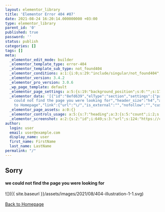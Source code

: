 ```yaml
---
layout: elementor_library
title: 'Elementor Error 404 #87'
date: 2021-08-24 16:20:14.000000000 +03:00
type: elementor_library
parent_id: '0'
published: true
password: ''
status: publish
categories: []
tags: []
meta:
  _elementor_edit_mode: builder
  _elementor_template_type: error-404
  _elementor_template_sub_type: not_found404
  _elementor_conditions: a:1:{i:0;s:29:"include/singular/not_found404";}
  _elementor_version: 3.4.2
  _elementor_pro_version: 3.0.6
  _wp_page_template: default
  _elementor_page_settings: a:5:{s:19:"background_position";s:0:"";s:17:"background_repeat";s:0:"";s:15:"background_size";s:0:"";s:36:"background_slideshow_background_size";s:0:"";s:40:"background_slideshow_background_position";s:0:"";}
  _elementor_data: '[{"id":"8efd639","elType":"section","settings":{"padding":{"unit":"px","top":"50","right":"0","bottom":"50","left":"0","isLinked":false}},"elements":[{"id":"1e1c554","elType":"column","settings":{"_column_size":100,"_inline_size":null},"elements":[{"id":"a11b146","elType":"widget","settings":{"title":"Sorry","align":"center","typography_typography":"custom","typography_font_family":"Roboto","typography_font_size":{"unit":"px","size":86,"sizes":[]},"typography_font_weight":"600"},"elements":[],"widgetType":"heading"},{"id":"97bfd2d","elType":"widget","settings":{"title":"we
    could not find the page you were looking for","header_size":"h4","align":"center"},"elements":[],"widgetType":"heading"},{"id":"befaf40","elType":"widget","settings":{"image":{"url":"http:\/\/online.codespread.io\/wp-content\/uploads\/2021\/08\/404-illustration-1-1.svg","id":89,"alt":"","source":"library"}},"elements":[],"widgetType":"image"},{"id":"aa496c4","elType":"widget","settings":{"text":"Back
    to Homepage","link":{"url":"\/","is_external":"","nofollow":"","custom_attributes":""},"align":"center"},"elements":[],"widgetType":"button"}],"isInner":false}],"isInner":false}]'
  _elementor_page_assets: a:0:{}
  _elementor_controls_usage: a:5:{s:7:"heading";a:3:{s:5:"count";i:2;s:15:"control_percent";i:1;s:8:"controls";a:2:{s:7:"content";a:1:{s:13:"section_title";a:3:{s:5:"title";i:2;s:5:"align";i:2;s:11:"header_size";i:1;}}s:5:"style";a:1:{s:19:"section_title_style";a:4:{s:21:"typography_typography";i:1;s:22:"typography_font_family";i:1;s:20:"typography_font_size";i:1;s:22:"typography_font_weight";i:1;}}}}s:5:"image";a:3:{s:5:"count";i:1;s:15:"control_percent";i:0;s:8:"controls";a:1:{s:7:"content";a:1:{s:13:"section_image";a:1:{s:5:"image";i:1;}}}}s:6:"button";a:3:{s:5:"count";i:1;s:15:"control_percent";i:1;s:8:"controls";a:1:{s:7:"content";a:1:{s:14:"section_button";a:3:{s:4:"text";i:1;s:4:"link";i:1;s:5:"align";i:1;}}}}s:6:"column";a:3:{s:5:"count";i:1;s:15:"control_percent";i:0;s:8:"controls";a:1:{s:6:"layout";a:1:{s:6:"layout";a:1:{s:12:"_inline_size";i:1;}}}}s:7:"section";a:3:{s:5:"count";i:1;s:15:"control_percent";i:0;s:8:"controls";a:1:{s:8:"advanced";a:1:{s:16:"section_advanced";a:1:{s:7:"padding";i:1;}}}}}
  _elementor_screenshot: a:2:{s:2:"id";i:649;s:3:"url";s:124:"https://codespread.io/wp-content/uploads/elementor/screenshots/Elementor-post-screenshot_87_2021-10-23-14-19-35_639c51d7.png";}
author:
  login: user
  email: user@example.com
  display_name: user
  first_name: FirstName
  last_name: LastName
permalink: "/"
---
```

## Sorry

#### we could not find the page you were looking for

![]({{ site.baseurl }}/assets/images/2021/08/404-illustration-1-1.svg)  
[  
 Back to Homepage  
](/)

